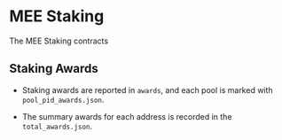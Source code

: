 # MEE Staking

The MEE Staking contracts



## Staking Awards

- Staking awards are reported in `awards`, and each pool is marked with `pool_pid_awards.json`.

- The summary awards for each address is recorded in the `total_awards.json`.

